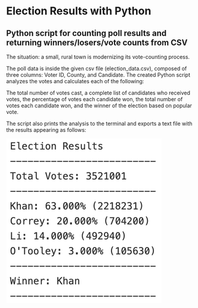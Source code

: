 # Election Results with Python

## Python script for counting poll results and returning winners/losers/vote counts from CSV

The situation: a small, rural town is modernizing its vote-counting process.

The poll data is inside the given csv file (election_data.csv), composed of three columns: Voter ID, County, and Candidate. The created Python script analyzes the votes and calculates each of the following:

The total number of votes cast, a complete list of candidates who received votes, the percentage of votes each candidate won, the total number of votes each candidate won, and the winner of the election based on popular vote.

The script also prints the analysis to the terminal and exports a text file with the results appearing as follows:

![Image of Yaktocat](https://github.com/benanza/Election-Python/blob/master/Polling%20Results.png?raw=true)


